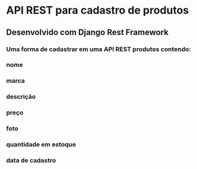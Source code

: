 # API REST para cadastro de produtos
## Desenvolvido com Django Rest Framework
### Uma forma de cadastrar em uma API REST produtos contendo:
### nome
### marca
### descrição
### preço
### foto
### quantidade em estoque
### data de cadastro

